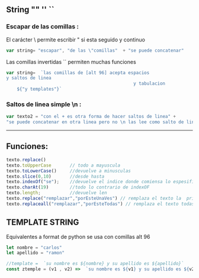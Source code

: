 ## String "" '' ``

### Escapar de las comillas :

El carácter \ permite escribir " si esta seguido y continuo

```jsx
var string= "escapar", "de las \"comillas"  + "se puede concatenar"
```

Las comillas invertidas `` permiten muchas funciones

```jsx
var string=  `las comillas de [alt 96] acepta espacios
y saltos de linea
												y tabulacion 
	${"y templates"}`
```

### Saltos de linea simple \n :

```jsx
var texto2 = "con el + es otra forma de hacer saltos de linea" + 
"se puede concatenar en otra linea pero no \n las lee como salto de linea "
```

---

## Funciones:

```jsx
texto.replace()
texto.toUpperCase       // todo a mayuscula
texto.toLowerCase()     //devuelve a minusculas
texto.slice(0,10)       //desde hasta
texto.indexOf("se");    //devuelve el indice donde comiensa lo espesificado -1 si no existe
texto.charAt(19)        //todo lo contrario de indexOF
texto.length;           //devuelve len
texto.replace("remplazar","porEsteUnaVes") // remplaza el texto la  primera ves que consige el primer valor por el segundo valor
texto.replaceall("remplazar","porEsteTodas") // remplaza el texto todas las  veces que lo encuentre
```

## TEMPLATE STRING

Equivalentes a format de python se usa con comillas alt 96

```jsx
let nombre = "carlos"
let apellido = "ramon"

//template =  `su nombre es ${nombre} y su apellido es ${apellido}`
const ztemple = (v1 , v2) =>  `su nombre es ${v1} y su apellido es ${v2}`
```